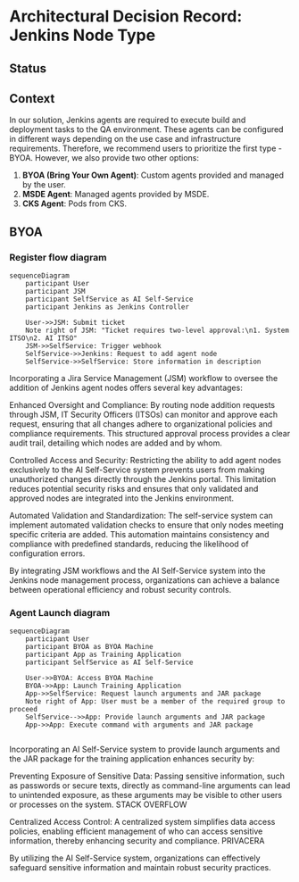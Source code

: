 # Architectural Decision Record: Jenkins Node Type

## Status

## Context
In our solution, Jenkins agents are required to execute build and deployment tasks to the QA environment. These agents can be configured in different ways depending on the use case and infrastructure requirements. Therefore, we recommend users to prioritize the first type - BYOA. However, we also provide two other options:

1. **BYOA (Bring Your Own Agent)**: Custom agents provided and managed by the user.
2. **MSDE Agent**: Managed agents provided by MSDE.
3. **CKS Agent**: Pods from CKS.

## BYOA
### Register flow diagram

```mermaid
sequenceDiagram
    participant User
    participant JSM
    participant SelfService as AI Self-Service
    participant Jenkins as Jenkins Controller

    User->>JSM: Submit ticket
    Note right of JSM: "Ticket requires two-level approval:\n1. System ITSO\n2. AI ITSO"
    JSM->>SelfService: Trigger webhook
    SelfService->>Jenkins: Request to add agent node
    SelfService->>SelfService: Store information in description

```

Incorporating a Jira Service Management (JSM) workflow to oversee the addition of Jenkins agent nodes offers several key advantages:

Enhanced Oversight and Compliance: By routing node addition requests through JSM, IT Security Officers (ITSOs) can monitor and approve each request, ensuring that all changes adhere to organizational policies and compliance requirements. This structured approval process provides a clear audit trail, detailing which nodes are added and by whom.

Controlled Access and Security: Restricting the ability to add agent nodes exclusively to the AI Self-Service system prevents users from making unauthorized changes directly through the Jenkins portal. This limitation reduces potential security risks and ensures that only validated and approved nodes are integrated into the Jenkins environment.

Automated Validation and Standardization: The self-service system can implement automated validation checks to ensure that only nodes meeting specific criteria are added. This automation maintains consistency and compliance with predefined standards, reducing the likelihood of configuration errors.

By integrating JSM workflows and the AI Self-Service system into the Jenkins node management process, organizations can achieve a balance between operational efficiency and robust security controls.

### Agent Launch diagram

```mermaid
sequenceDiagram
    participant User
    participant BYOA as BYOA Machine
    participant App as Training Application
    participant SelfService as AI Self-Service

    User->>BYOA: Access BYOA Machine
    BYOA->>App: Launch Training Application
    App->>SelfService: Request launch arguments and JAR package
    Note right of App: User must be a member of the required group to proceed
    SelfService-->>App: Provide launch arguments and JAR package
    App->>App: Execute command with arguments and JAR package


```

Incorporating an AI Self-Service system to provide launch arguments and the JAR package for the training application enhances security by:

Preventing Exposure of Sensitive Data: Passing sensitive information, such as passwords or secure texts, directly as command-line arguments can lead to unintended exposure, as these arguments may be visible to other users or processes on the system. 
STACK OVERFLOW

Centralized Access Control: A centralized system simplifies data access policies, enabling efficient management of who can access sensitive information, thereby enhancing security and compliance. 
PRIVACERA

By utilizing the AI Self-Service system, organizations can effectively safeguard sensitive information and maintain robust security practices.